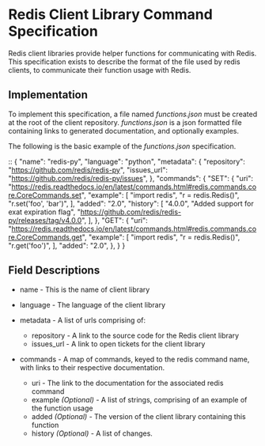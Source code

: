# Redis Client Library Command Specification

Redis client libraries provide helper functions for communicating with Redis. This specification exists to describe the format of the file used by redis clients, to communicate their function usage with Redis.

## Implementation

To implement this specification, a file named *functions.json* must be created at the root of the client repository. *functions.json* is a json formatted file containing links to generated documentation, and optionally examples.

The following is the basic example of the *functions.json* specification.

::
    {
      "name": "redis-py",
      "language": "python",
      "metadata": {
        "repository": "https://github.com/redis/redis-py",
        "issues_url": "https://github.com/redis/redis-py/issues",
      },
      "commands": {
        "SET": {
            "uri": "https://redis.readthedocs.io/en/latest/commands.html#redis.commands.core.CoreCommands.set",
            "example": [
                "import redis",
                "r = redis.Redis()",
                "r.set('foo', 'bar')",
            ],
            "added": "2.0",
            "history": [
                "4.0.0",
                "Added support for exat expiration flag",
                "https://github.com/redis/redis-py/releases/tag/v4.0.0",
            ],
        },
        "GET": {
            "uri": "https://redis.readthedocs.io/en/latest/commands.html#redis.commands.core.CoreCommands.get",
            "example": [
                "import redis",
                "r = redis.Redis()",
                "r.get('foo')",
            ],
            "added": "2.0",
        },
      }
    }

## Field Descriptions

* name - This is the name of client library
* language - The language of the client library

* metadata - A list of urls comprising of:
    * repository - A link to the source code for the Redis client library
    * issues_url - A link to open tickets for the client library

* commands - A map of commands, keyed to the redis command name, with links to their respective documentation.

    * uri - The link to the documentation for the associated redis command
    * example *(Optional)* - A list of strings, comprising of an example of the function usage
    * added *(Optional)* - The version of the client library containing this function
    * history *(Optional)* - A list of changes.
